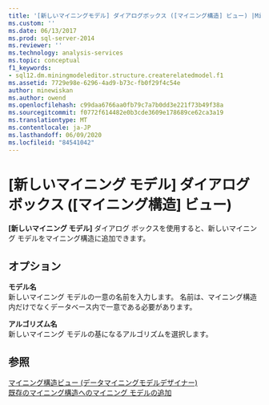 ```yaml
---
title: '[新しいマイニングモデル] ダイアログボックス ([マイニング構造] ビュー) |Microsoft Docs'
ms.custom: ''
ms.date: 06/13/2017
ms.prod: sql-server-2014
ms.reviewer: ''
ms.technology: analysis-services
ms.topic: conceptual
f1_keywords:
- sql12.dm.miningmodeleditor.structure.createrelatedmodel.f1
ms.assetid: 7729e98e-6296-4ad9-b73c-fb0f29f4c54e
author: minewiskan
ms.author: owend
ms.openlocfilehash: c99daa6766aa0fb79c7a7b0dd3e221f73b49f38a
ms.sourcegitcommit: f0772f614482e0b3cde3609e178689ce62ca3a19
ms.translationtype: MT
ms.contentlocale: ja-JP
ms.lasthandoff: 06/09/2020
ms.locfileid: "84541042"
---
```

# <a name="new-mining-model-dialog-box-mining-structure-view"></a>[新しいマイニング モデル] ダイアログ ボックス ([マイニング構造] ビュー)
  **[新しいマイニング モデル]** ダイアログ ボックスを使用すると、新しいマイニング モデルをマイニング構造に追加できます。  
  
## <a name="options"></a>オプション  
 **モデル名**  
 新しいマイニング モデルの一意の名前を入力します。 名前は、マイニング構造内だけでなくデータベース内で一意である必要があります。  
  
 **アルゴリズム名**  
 新しいマイニング モデルの基になるアルゴリズムを選択します。  
  
## <a name="see-also"></a>参照  
 [マイニング構造ビュー &#40;データマイニングモデルデザイナー&#41;](mining-structure-view-data-mining-model-designer.md)   
 [既存のマイニング構造へのマイニング モデルの追加](data-mining/add-a-mining-model-to-an-existing-mining-structure.md)  
  
  

